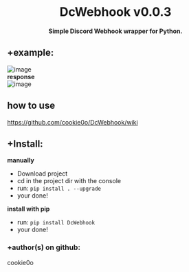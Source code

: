 <div align=center>
  
  # DcWebhook v0.0.3
  
  **Simple Discord Webhook wrapper for Python.**
</div>

## +example:
![image](https://user-images.githubusercontent.com/81589649/179058626-0479af3a-d987-41b8-a539-c88cefb45394.png)   
**response**   
![image](https://user-images.githubusercontent.com/81589649/180581102-2f71d337-a34f-4556-bce0-a16f26961d7f.png)

## how to use
https://github.com/cookie0o/DcWebhook/wiki

## +Install:
**manually**
- Download project
- cd in the project dir with the console
- run: `pip install . --upgrade`
- your done!

**install with pip**
- run: `pip install DcWebhook`
- your done!

### +author(s) on github:
cookie0o
